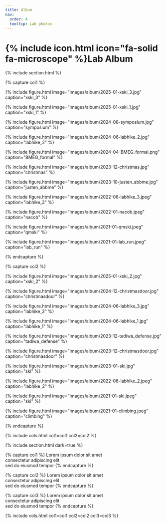 ```yaml
---
title: Album
nav:
  order: 4
  tooltip: Lab photos
---
```


# {% include icon.html icon="fa-solid fa-microscope" %}Lab Album

{% include section.html %}

{% capture col1 %}

{%
  include figure.html
  image="images/album/2025-01-xski_3.jpg"
  caption="xski_3"
%}

{%
  include figure.html
  image="images/album/2025-01-xski_1.jpg"
  caption="xski_1"
%}

{%
  include figure.html
  image="images/album/2024-08-symposium.jpg"
  caption="symposium"
%}

{%
  include figure.html
  image="images/album/2024-06-labhike_2.jpg"
  caption="labhike_2"
%}

{%
  include figure.html
  image="images/album/2024-04-BMEG_formal.png"
  caption="BMEG_formal"
%}

{%
  include figure.html
  image="images/album/2023-12-christmas.jpg"
  caption="christmas"
%}

{%
  include figure.html
  image="images/album/2023-10-justen_abbme.jpg"
  caption="justen_abbme"
%}

{%
  include figure.html
  image="images/album/2022-06-labhike_3.jpeg"
  caption="labhike_3"
%}

{%
  include figure.html
  image="images/album/2022-01-nacob.jpeg"
  caption="nacob"
%}

{%
  include figure.html
  image="images/album/2021-01-qmski.jpeg"
  caption="qmski"
%}

{%
  include figure.html
  image="images/album/2021-01-lab_run.jpeg"
  caption="lab_run"
%}

{% endcapture %}

{% capture col2 %}

{%
  include figure.html
  image="images/album/2025-01-xski_2.jpg"
  caption="xski_2"
%}

{%
  include figure.html
  image="images/album/2024-12-christmasdoor.jpg"
  caption="christmasdoor"
%}

{%
  include figure.html
  image="images/album/2024-06-labhike_3.jpg"
  caption="labhike_3"
%}

{%
  include figure.html
  image="images/album/2024-06-labhike_1.jpg"
  caption="labhike_1"
%}

{%
  include figure.html
  image="images/album/2023-12-tadiwa_defense.jpg"
  caption="tadiwa_defense"
%}

{%
  include figure.html
  image="images/album/2023-12-christmasdoor.jpg"
  caption="christmasdoor"
%}

{%
  include figure.html
  image="images/album/2023-01-ski.jpg"
  caption="ski"
%}

{%
  include figure.html
  image="images/album/2022-06-labhike_2.jpeg"
  caption="labhike_2"
%}

{%
  include figure.html
  image="images/album/2021-01-ski.jpeg"
  caption="ski"
%}

{%
  include figure.html
  image="images/album/2021-01-climbing.jpeg"
  caption="climbing"
%}

{% endcapture %}

{% include cols.html col1=col1 col2=col2 %}

{% include section.html dark=true %}

{% capture col1 %}
Lorem ipsum dolor sit amet  
consectetur adipiscing elit  
sed do eiusmod tempor
{% endcapture %}

{% capture col2 %}
Lorem ipsum dolor sit amet  
consectetur adipiscing elit  
sed do eiusmod tempor
{% endcapture %}

{% capture col3 %}
Lorem ipsum dolor sit amet  
consectetur adipiscing elit  
sed do eiusmod tempor
{% endcapture %}

{% include cols.html col1=col1 col2=col2 col3=col3 %}
